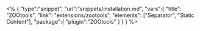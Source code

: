 <% {
	"type":"snippet", "url":"snippets/installation.md", "vars":{
		"title": "ZOOtools",
		"link": "extensions\/zootools",
		"elements": ["Separator", "Static Content"],
		"package":{
			"plugin":"ZOOtools"
		}
	}
} %>